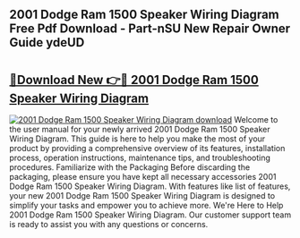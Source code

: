 ## 2001 Dodge Ram 1500 Speaker Wiring Diagram Free Pdf Download - Part-nSU New Repair Owner Guide ydeUD

# <h2><a href="http://dfr5hg1.blite.top/?on=2001+Dodge+Ram+1500+Speaker+Wiring+Diagram">🔗Download New 👉🔴 2001 Dodge Ram 1500 Speaker Wiring Diagram</a></h2>

[![2001 Dodge Ram 1500 Speaker Wiring Diagram download](https://i.imgur.com/lujVjoI.png)](http://dfr5hg1.blite.top/?on=2001+Dodge+Ram+1500+Speaker+Wiring+Diagram)
Welcome to the user manual for your newly arrived 2001 Dodge Ram 1500 Speaker Wiring Diagram. This guide is here to help you make the most of your product by providing a comprehensive overview of its features, installation process, operation instructions, maintenance tips, and troubleshooting procedures. Familiarize with the Packaging Before discarding the packaging, please ensure you have kept all necessary accessories 2001 Dodge Ram 1500 Speaker Wiring Diagram. With features like list of features, your new 2001 Dodge Ram 1500 Speaker Wiring Diagram is designed to simplify your tasks and empower you to achieve more. We're Here to Help 2001 Dodge Ram 1500 Speaker Wiring Diagram. Our customer support team is ready to assist you with any questions or concerns.
